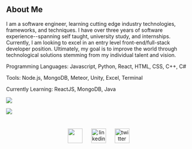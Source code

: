 <h2>About Me</h2>
<p>
  I am a software engineer, learning cutting edge industry technologies, frameworks, and techniques. I have over three years of software experience--spanning self taught, university study, and internships. Currently, I am looking to excel in an entry level front-end/full-stack developer position. Ultimately, my goal is to improve the world through technological solutions stemming from my individual talent and vision.

Programming Languages:  Javascript, Python, React, HTML, CSS, C++, C#

Tools: Node.js, MongoDB, Meteor, Unity, Excel, Terminal

Currently Learning: ReactJS, MongoDB, Java

</p>

![](https://github-readme-stats.vercel.app/api?username=loganbates2002&hide=stars&count_private=true&show_icons=true&title_color=084451&icon_color=062664&text_color=306162&hide_border=true&custom_title=S͟t͟a͟t͟i͟s͟t͟i͟c͟s͟______________________________&include_all_commits=true)


[![](https://github-readme-stats.vercel.app/api/top-langs/?username=loganbates2002&layout=compact&hide_title=true&card_width=1000&hide_border=true)](https://github.com/loganbates2002/github-readme-stats)


#
<p align='center'>
  <a href="mailto:loganbates2002@gmail.com"><img src='https://www.clipartkey.com/mpngs/m/94-943886_gmail-logo-vector-png-clipart-png-download-blue.png' height='40' align='center'></a>&nbsp;&nbsp;&nbsp;&nbsp;&nbsp; <a href="https://www.linkedin.com/in/loganbates2002/"><img src='https://cdn.jsdelivr.net/npm/simple-icons@3.0.1/icons/linkedin.svg' alt='linkedin' height='40'align='center'></a>&nbsp;&nbsp;&nbsp;&nbsp;&nbsp; <a href="https://twitter.com/loganbates2002"><img src='https://cdn.jsdelivr.net/npm/simple-icons@3.0.1/icons/twitter.svg' alt='twitter' height='40'align='center'></a>
 <p/>
